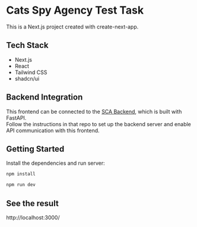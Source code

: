 # Cats Spy Agency Test Task

This is a Next.js project created with create-next-app.

## Tech Stack

- Next.js
- React
- Tailwind CSS
- shadcn/ui

## Backend Integration

This frontend can be connected to the [SCA Backend](https://github.com/MKisil/sca_backend), which is built with FastAPI.  
Follow the instructions in that repo to set up the backend server and enable API communication with this frontend.

## Getting Started

Install the dependencies and run server:

```bash
npm install
```

```bash
npm run dev
```

## See the result

http://localhost:3000/
